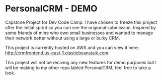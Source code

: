 # PersonalCRM - DEMO
Capstone Project for Dev Code Camp. I have chosen to freeze this project after the initial sprint so you can see the origional submission.  Inspired by some friends of mine who own small businesses and wanted to manage their network better without using a large or bulky CRM.

This project is currently hosted on AWS and you can view it here: http://crmfrontend.us-east-1.elasticbeanstalk.com

This project will not be reciving any new features for demo purposes but I will be making to my other repo labled PersonalCRM, feel free to take a look.
